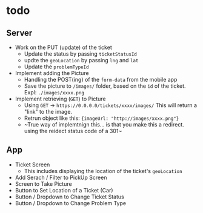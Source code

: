 # todo

## Server
* Work on the PUT (update) of the ticket 
    * Update the status by passing `ticketStatusId`
    * updte the `geoLocation` by passing `lng` and `lat`
    * Update the `problemTypeId`
* Implement adding the Picture
    * Handling the POST(ing) of the `form-data` from the mobile app
    * Save the picture to `/images/` folder, based on the `id` of the ticket. Expl: `./images/xxxx.png`
* Implement retrieving (`GET`) to Picture
    * Using `GET` -> `https://0.0.0.0/tickets/xxxx/images/` This will return a "link" to the image.
    * Retrun object like this: `{imageUrl: "http://images/xxxx.png"}`
    * ~True way of implemtnign this... is that you make this a redirect. using the reidect status code of a 301~

## App
* Ticket Screen
    * This includes displaying the location of the ticket's `geoLocation`
* Add Serach / Filter to PickUp Screen
* Screen to Take Picture
* Button to Set Location of a Ticket (Car)
* Button / Dropdown to Change Ticket Status
* Button / Dropdown to Change Problem Type
